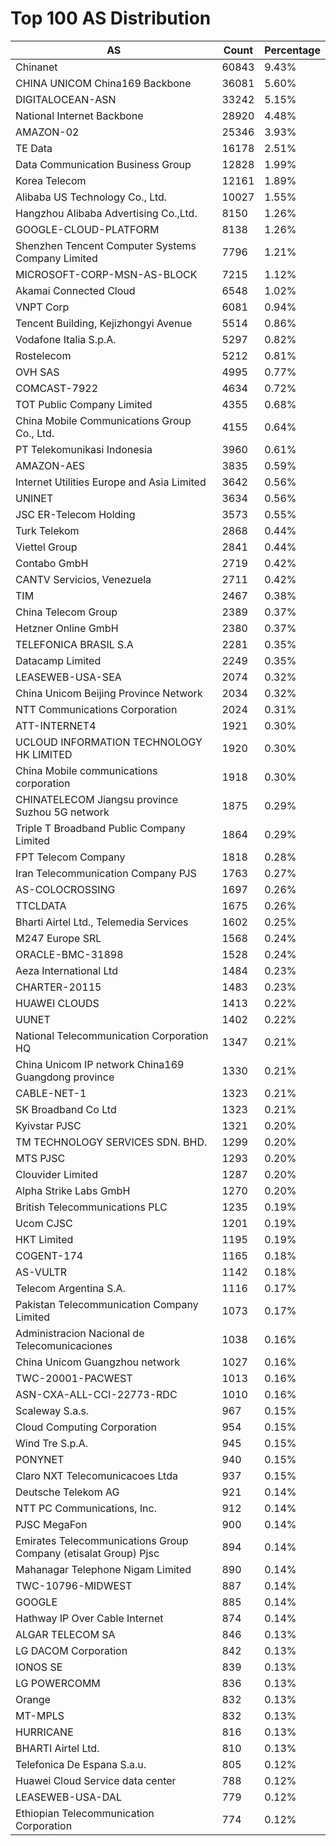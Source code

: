 # Top 100 AS Distribution
| AS | Count | Percentage |
|----|----|----|
| Chinanet | 60843 | 9.43% |
| CHINA UNICOM China169 Backbone | 36081 | 5.60% |
| DIGITALOCEAN-ASN | 33242 | 5.15% |
| National Internet Backbone | 28920 | 4.48% |
| AMAZON-02 | 25346 | 3.93% |
| TE Data | 16178 | 2.51% |
| Data Communication Business Group | 12828 | 1.99% |
| Korea Telecom | 12161 | 1.89% |
| Alibaba US Technology Co., Ltd. | 10027 | 1.55% |
| Hangzhou Alibaba Advertising Co.,Ltd. | 8150 | 1.26% |
| GOOGLE-CLOUD-PLATFORM | 8138 | 1.26% |
| Shenzhen Tencent Computer Systems Company Limited | 7796 | 1.21% |
| MICROSOFT-CORP-MSN-AS-BLOCK | 7215 | 1.12% |
| Akamai Connected Cloud | 6548 | 1.02% |
| VNPT Corp | 6081 | 0.94% |
| Tencent Building, Kejizhongyi Avenue | 5514 | 0.86% |
| Vodafone Italia S.p.A. | 5297 | 0.82% |
| Rostelecom | 5212 | 0.81% |
| OVH SAS | 4995 | 0.77% |
| COMCAST-7922 | 4634 | 0.72% |
| TOT Public Company Limited | 4355 | 0.68% |
| China Mobile Communications Group Co., Ltd. | 4155 | 0.64% |
| PT Telekomunikasi Indonesia | 3960 | 0.61% |
| AMAZON-AES | 3835 | 0.59% |
| Internet Utilities Europe and Asia Limited | 3642 | 0.56% |
| UNINET | 3634 | 0.56% |
| JSC ER-Telecom Holding | 3573 | 0.55% |
| Turk Telekom | 2868 | 0.44% |
| Viettel Group | 2841 | 0.44% |
| Contabo GmbH | 2719 | 0.42% |
| CANTV Servicios, Venezuela | 2711 | 0.42% |
| TIM | 2467 | 0.38% |
| China Telecom Group | 2389 | 0.37% |
| Hetzner Online GmbH | 2380 | 0.37% |
| TELEFONICA BRASIL S.A | 2281 | 0.35% |
| Datacamp Limited | 2249 | 0.35% |
| LEASEWEB-USA-SEA | 2074 | 0.32% |
| China Unicom Beijing Province Network | 2034 | 0.32% |
| NTT Communications Corporation | 2024 | 0.31% |
| ATT-INTERNET4 | 1921 | 0.30% |
| UCLOUD INFORMATION TECHNOLOGY HK LIMITED | 1920 | 0.30% |
| China Mobile communications corporation | 1918 | 0.30% |
| CHINATELECOM Jiangsu province Suzhou 5G network | 1875 | 0.29% |
| Triple T Broadband Public Company Limited | 1864 | 0.29% |
| FPT Telecom Company | 1818 | 0.28% |
| Iran Telecommunication Company PJS | 1763 | 0.27% |
| AS-COLOCROSSING | 1697 | 0.26% |
| TTCLDATA | 1675 | 0.26% |
| Bharti Airtel Ltd., Telemedia Services | 1602 | 0.25% |
| M247 Europe SRL | 1568 | 0.24% |
| ORACLE-BMC-31898 | 1528 | 0.24% |
| Aeza International Ltd | 1484 | 0.23% |
| CHARTER-20115 | 1483 | 0.23% |
| HUAWEI CLOUDS | 1413 | 0.22% |
| UUNET | 1402 | 0.22% |
| National Telecommunication Corporation HQ | 1347 | 0.21% |
| China Unicom IP network China169 Guangdong province | 1330 | 0.21% |
| CABLE-NET-1 | 1323 | 0.21% |
| SK Broadband Co Ltd | 1323 | 0.21% |
| Kyivstar PJSC | 1321 | 0.20% |
| TM TECHNOLOGY SERVICES SDN. BHD. | 1299 | 0.20% |
| MTS PJSC | 1293 | 0.20% |
| Clouvider Limited | 1287 | 0.20% |
| Alpha Strike Labs GmbH | 1270 | 0.20% |
| British Telecommunications PLC | 1235 | 0.19% |
| Ucom CJSC | 1201 | 0.19% |
| HKT Limited | 1195 | 0.19% |
| COGENT-174 | 1165 | 0.18% |
| AS-VULTR | 1142 | 0.18% |
| Telecom Argentina S.A. | 1116 | 0.17% |
| Pakistan Telecommunication Company Limited | 1073 | 0.17% |
| Administracion Nacional de Telecomunicaciones | 1038 | 0.16% |
| China Unicom Guangzhou network | 1027 | 0.16% |
| TWC-20001-PACWEST | 1013 | 0.16% |
| ASN-CXA-ALL-CCI-22773-RDC | 1010 | 0.16% |
| Scaleway S.a.s. | 967 | 0.15% |
| Cloud Computing Corporation | 954 | 0.15% |
| Wind Tre S.p.A. | 945 | 0.15% |
| PONYNET | 940 | 0.15% |
| Claro NXT Telecomunicacoes Ltda | 937 | 0.15% |
| Deutsche Telekom AG | 921 | 0.14% |
| NTT PC Communications, Inc. | 912 | 0.14% |
| PJSC MegaFon | 900 | 0.14% |
| Emirates Telecommunications Group Company (etisalat Group) Pjsc | 894 | 0.14% |
| Mahanagar Telephone Nigam Limited | 890 | 0.14% |
| TWC-10796-MIDWEST | 887 | 0.14% |
| GOOGLE | 885 | 0.14% |
| Hathway IP Over Cable Internet | 874 | 0.14% |
| ALGAR TELECOM SA | 846 | 0.13% |
| LG DACOM Corporation | 842 | 0.13% |
| IONOS SE | 839 | 0.13% |
| LG POWERCOMM | 836 | 0.13% |
| Orange | 832 | 0.13% |
| MT-MPLS | 832 | 0.13% |
| HURRICANE | 816 | 0.13% |
| BHARTI Airtel Ltd. | 810 | 0.13% |
| Telefonica De Espana S.a.u. | 805 | 0.12% |
| Huawei Cloud Service data center | 788 | 0.12% |
| LEASEWEB-USA-DAL | 779 | 0.12% |
| Ethiopian Telecommunication Corporation | 774 | 0.12% |
